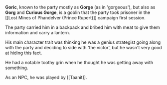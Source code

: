 **Goric**, known to the party mostly as **Gorge** (as in 'gorgeous'), but also as **Gorg** and **Curious Gorge**, is a goblin that the party took prisoner in the [[Lost Mines of Phandelver (Prince Rupert)]] campaign first session. 

The party carried him in a backpack and bribed him with meat to give them information and carry a lantern. 

His main character trait was thinking he was a genius strategist going along with the party and deciding to side with 'the victor', but he wasn't very good at hiding this fact.

He had a notable toothy grin when he thought he was getting away with something.

As an NPC, he was played by [[Taanit]].